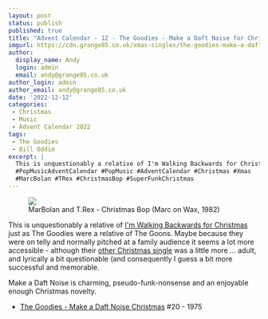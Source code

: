 ```yaml
---
layout: post
status: publish
published: true
title: "Advent Calendar - 12 - The Goodies - Make a Daft Noise for Christmas"
imgurl: https://cdn.grange85.co.uk/xmas-singles/the-goodies-make-a-daft-noise-disc.jpg
author:
  display_name: Andy
  login: admin
  email: andy@grange85.co.uk
author_login: admin
author_email: andy@grange85.co.uk
date: '2022-12-12'
categories:
 - Christmas
 - Music
 - Advent Calendar 2022
tags:
 - The Goodies
 - Bill Oddie
excerpt: |
  This is unquestionably a relative of I'm Walking Backwards for Christmas just as The Goodies were a relative of The Goons.
  #PopMusicAdventCalendar #PopMusic #AdventCalendar #Christmas #Xmas
  #MarcBolan #TRex #ChristmasBop #SuperFunkChristmas
---
```

<figure class="aligncenter"><img src="https://cdn.grange85.co.uk/xmas-singles/t-rex-christmas-bop-sleeve.jpg" class="img-responsive" /><figcaption>MarBolan and T.Rex - Christmas Bop (Marc on Wax, 1982)</figcaption></figure>

This is unquestionably a relative of [I'm Walking Backwards for Christmas]() just as The Goodies were a relative of The Goons. Maybe because they were on telly and normally pitched at a family audience it seems a lot more accessible - although their [other Christmas single]() was a little more ... adult, and lyrically a bit questionable (and consequently I guess a bit more successful and memorable.

Make a Daft Noise is charming, pseudo-funk-nonsense and an enjoyable enough Christmas novelty.

 - [The Goodies - Make a Daft Noise Christmas]() #20 - 1975

